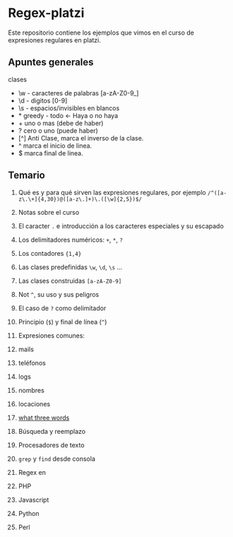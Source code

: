 # Regex-platzi
Este repositorio contiene los ejemplos que vimos en el curso de expresiones regulares en platzi.

## Apuntes generales
clases
- \w - caracteres de palabras [a-zA-Z0-9_]
- \d - digitos [0-9]
- \s - espacios/invisibles en blancos
- \* greedy - todo <- Haya o no haya
-  \+ uno o mas (debe de haber)
-  ? cero o uno (puede haber)
-  [^] Anti Clase, marca el inverso de la clase. 
-  ^ marca el inicio de linea.
-  $ marca final de linea.


## Temario
1. Qué es y para qué sirven las expresiones regulares, por ejemplo `/^([a-z\.\+]{4,30})@([a-z\.]+)\.([\w]{2,5})$/`

1. Notas sobre el curso

1. El caracter `.` e introducción a los caracteres especiales y su escapado

1. Los delimitadores numéricos: `+`, `*`, `?`

1. Los contadores `{1,4}`

1. Las clases predefinidas `\w`, `\d`, `\s` …

1. Las clases construidas `[a-zA-Z0-9]`

1. Not `^`, su uso y sus peligros

1. El caso de `?` como delimitador

1. Principio (`$`) y final de línea (`^`)

1. Expresiones comunes:

1. mails

1. teléfonos

1. logs

1. nombres

1. locaciones

1. [what three words](https://what3words.com/)

1. Búsqueda y reemplazo

1. Procesadores de texto

1. `grep` y `find` desde consola

1. Regex en

1. PHP

1. Javascript

1. Python

1. Perl